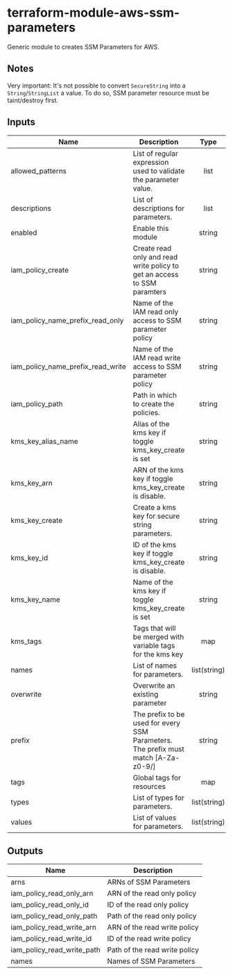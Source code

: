 # terraform-module-aws-ssm-parameters

Generic module to creates SSM Parameters for AWS.

Notes
-----
Very important:
It's not possible to convert `SecureString` into a `String`/`StringList` a value. To do so, SSM parameter resource must be taint/destroy first.

<!-- BEGINNING OF PRE-COMMIT-TERRAFORM DOCS HOOK -->
## Inputs

| Name | Description | Type | Default | Required |
|------|-------------|:----:|:-----:|:-----:|
| allowed\_patterns | List of regular expression used to validate the parameter value. | list | `[]` | no |
| descriptions | List of descriptions for parameters. | list | `[]` | no |
| enabled | Enable this module | string | `"true"` | no |
| iam\_policy\_create | Create read only and read write policy to get an access to SSM paramters | string | `"false"` | no |
| iam\_policy\_name\_prefix\_read\_only | Name of the IAM read only access to SSM parameter policy | string | `""` | no |
| iam\_policy\_name\_prefix\_read\_write | Name of the IAM read write access to SSM parameter policy | string | `""` | no |
| iam\_policy\_path | Path in which to create the policies. | string | `"/"` | no |
| kms\_key\_alias\_name | Alias of the kms key if toggle kms_key_create is set | string | `""` | no |
| kms\_key\_arn | ARN of the kms key if toggle kms_key_create is disable. | string | `""` | no |
| kms\_key\_create | Create a kms key for secure string parameters. | string | `"false"` | no |
| kms\_key\_id | ID of the kms key if toggle kms_key_create is disable. | string | `""` | no |
| kms\_key\_name | Name of the kms key if toggle kms_key_create is set | string | `""` | no |
| kms\_tags | Tags that will be merged with variable tags for the kms key | map | `{}` | no |
| names | List of names for parameters. | list(string) | n/a | yes |
| overwrite | Overwrite an existing parameter | string | `"false"` | no |
| prefix | The prefix to be used for every SSM Parameters. The prefix must match [A-Za-z0-9/] | string | n/a | yes |
| tags | Global tags for resources | map | `{}` | no |
| types | List of types for parameters. | list(string) | n/a | yes |
| values | List of values for parameters. | list(string) | n/a | yes |

## Outputs

| Name | Description |
|------|-------------|
| arns | ARNs of SSM Parameters |
| iam\_policy\_read\_only\_arn | ARN of the read only policy |
| iam\_policy\_read\_only\_id | ID of the read only policy |
| iam\_policy\_read\_only\_path | Path of the read only policy |
| iam\_policy\_read\_write\_arn | ARN of the read write policy |
| iam\_policy\_read\_write\_id | ID of the read write policy |
| iam\_policy\_read\_write\_path | Path of the read write policy |
| names | Names of SSM Parameters |

<!-- END OF PRE-COMMIT-TERRAFORM DOCS HOOK -->

